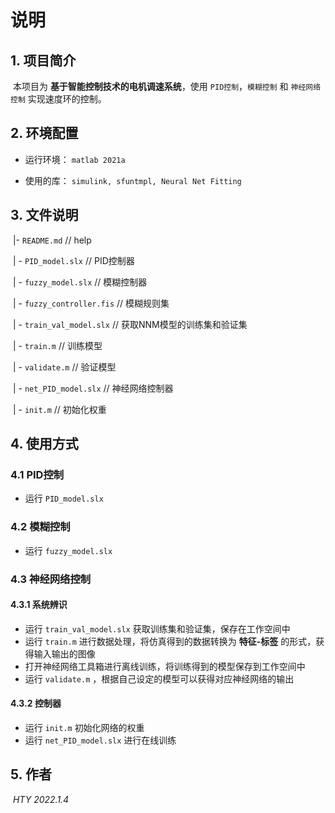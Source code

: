 # 说明
## 1. 项目简介

​		本项目为 **基于智能控制技术的电机调速系统**，使用 `PID控制`，`模糊控制` 和 `神经网络控制` 实现速度环的控制。

## 2. 环境配置

* 运行环境： `matlab 2021a`

* 使用的库： `simulink, sfuntmpl, Neural Net Fitting`

## 3. 文件说明

​	|- `README.md`						 // help

​	| - `PID_model.slx`				// PID控制器

​	| - `fuzzy_model.slx`			// 模糊控制器

​	| - `fuzzy_controller.fis`  // 模糊规则集

​	| - `train_val_model.slx`	// 获取NNM模型的训练集和验证集

​	| - `train.m`							 // 训练模型

​	| - `validate.m`					   // 验证模型

​	| - `net_PID_model.slx`		 // 神经网络控制器

​	| - `init.m`								// 初始化权重

## 4. 使用方式

### 4.1 PID控制

* 运行 `PID_model.slx` 

### 4.2 模糊控制

* 运行 `fuzzy_model.slx`

### 4.3 神经网络控制

#### 4.3.1 系统辨识

* 运行 `train_val_model.slx` 获取训练集和验证集，保存在工作空间中
* 运行 `train.m` 进行数据处理，将仿真得到的数据转换为 **特征-标签** 的形式，获得输入输出的图像
* 打开神经网络工具箱进行离线训练，将训练得到的模型保存到工作空间中
* 运行 `validate.m` ，根据自己设定的模型可以获得对应神经网络的输出

#### 4.3.2 控制器

* 运行 `init.m` 初始化网络的权重
* 运行 `net_PID_model.slx` 进行在线训练

## 5. 作者

​	$HTY$	*2022.1.4*

